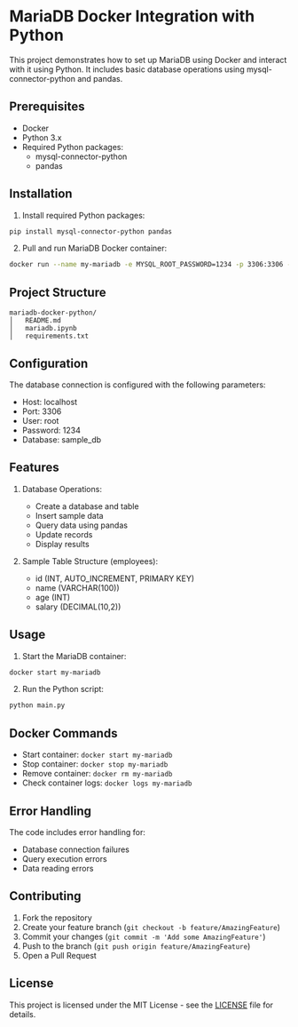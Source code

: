 # MariaDB Docker Integration with Python

This project demonstrates how to set up MariaDB using Docker and interact with it using Python. It includes basic database operations using mysql-connector-python and pandas.

## Prerequisites

- Docker
- Python 3.x
- Required Python packages:
  - mysql-connector-python
  - pandas

## Installation

1. Install required Python packages:
```bash
pip install mysql-connector-python pandas
```

2. Pull and run MariaDB Docker container:
```bash
docker run --name my-mariadb -e MYSQL_ROOT_PASSWORD=1234 -p 3306:3306 -d mariadb:10.5
```

## Project Structure

```
mariadb-docker-python/
│   README.md
│   mariadb.ipynb
│   requirements.txt
```

## Configuration

The database connection is configured with the following parameters:
- Host: localhost
- Port: 3306
- User: root
- Password: 1234
- Database: sample_db

## Features

1. Database Operations:
   - Create a database and table
   - Insert sample data
   - Query data using pandas
   - Update records
   - Display results

2. Sample Table Structure (employees):
   - id (INT, AUTO_INCREMENT, PRIMARY KEY)
   - name (VARCHAR(100))
   - age (INT)
   - salary (DECIMAL(10,2))

## Usage

1. Start the MariaDB container:
```bash
docker start my-mariadb
```

2. Run the Python script:
```bash
python main.py
```

## Docker Commands

- Start container: `docker start my-mariadb`
- Stop container: `docker stop my-mariadb`
- Remove container: `docker rm my-mariadb`
- Check container logs: `docker logs my-mariadb`

## Error Handling

The code includes error handling for:
- Database connection failures
- Query execution errors
- Data reading errors

## Contributing

1. Fork the repository
2. Create your feature branch (`git checkout -b feature/AmazingFeature`)
3. Commit your changes (`git commit -m 'Add some AmazingFeature'`)
4. Push to the branch (`git push origin feature/AmazingFeature`)
5. Open a Pull Request

## License

This project is licensed under the MIT License - see the [LICENSE](LICENSE) file for details.

